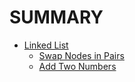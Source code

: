 # SUMMARY

* [Linked List](linked_list.md)
   * [Swap Nodes in Pairs](linkedlist/swap_nodes_in_pairs.md)
   * [Add Two Numbers](linkedlist/add_two_numbers.md)